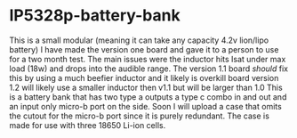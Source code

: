 # IP5328p-battery-bank
This is a small modular (meaning it can take any capacity 4.2v lion/lipo battery) 
I have made the version one board and gave it to a person to use for a two month test. The main issues were the inductor hits Isat under max load (18w) and drops into the audible range.
The version 1.1 board *should* fix this by using a much beefier inductor and it likely is overkill board version 1.2 will likely use a smaller inductor then v1.1 but will be larger than 1.0
This is a battery bank that has two type a outputs a type c combo in and out and an input only micro-b port on the side.
Soon I will upload a case that omits the cutout for the micro-b port since it is purely redundant.
The case is made for use with three 18650 Li-ion cells.
